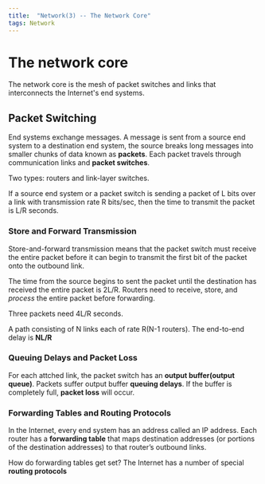 ```yaml
---
title:  "Network(3) -- The Network Core"
tags: Network
---
```


# The network core

The network core is the mesh of packet switches and links that interconnects the Internet's end systems.

## Packet Switching

End systems exchange messages. A message is sent from a source end system to a destination end system, the source breaks long messages into smaller chunks of data known as **packets**. Each packet travels through communication links and **packet switches**.

Two types: routers and link-layer switches.

If a source end system or a packet switch is sending a packet of L bits over a link with transmission rate R bits/sec, then the time to transmit the packet is L/R seconds.

### Store and Forward Transmission

Store-and-forward transmission means that the packet switch must receive the entire packet before it can begin to transmit the first bit of the packet onto the outbound link.

The time from the source begins to sent the packet until the destination has received the entire packet is 2L/R. Routers need to receive, store, and *process* the entire packet before forwarding.

Three packets need 4L/R seconds.

A path consisting of N links each of rate R(N-1 routers). The end-to-end delay is **NL/R**

### Queuing Delays and Packet Loss

For each attched link, the packet switch has an **output buffer(output queue)**. Packets suffer output buffer **queuing delays**. If the buffer is completely full, **packet loss** will occur.

### Forwarding Tables and Routing Protocols

In the Internet, every end system has an address called an IP address. Each router has a **forwarding table** that maps destination addresses (or portions of the destination addresses) to that router’s outbound links.

How do forwarding tables get set? The Internet has a number of special **routing protocols**
